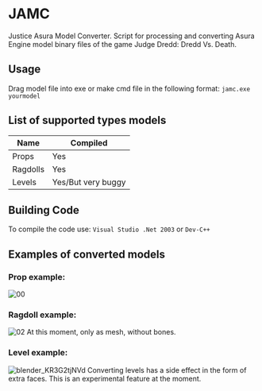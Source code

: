 # JAMC
Justice Asura Model Converter. Script for processing and converting Asura Engine model binary files of the game Judge Dredd: Dredd Vs. Death.
## Usage
Drag model file into exe or make cmd file in the following format: ```jamc.exe yourmodel```
## List of supported types models
Name           | Compiled
---------------| ----------------------
Props          | Yes
Ragdolls       | Yes
Levels         | Yes/But very buggy
## Building Code
To compile the code use: ```Visual Studio .Net 2003``` or ```Dev-C++```
## Examples of converted models
### Prop example:
![00](https://github.com/user-attachments/assets/b70f9e9a-d7f6-4747-8174-ff054ec63c43)
### Ragdoll example:
![02](https://github.com/user-attachments/assets/82c5907a-7c3d-43d2-8a4b-52d0c6ec2cb0)
At this moment, only as mesh, without bones.
### Level example:
![blender_KR3G2tjNVd](https://github.com/user-attachments/assets/107462e8-6e59-46c9-a3bd-fecadedecae9)
Converting levels has a side effect in the form of extra faces. This is an experimental feature at the moment.
